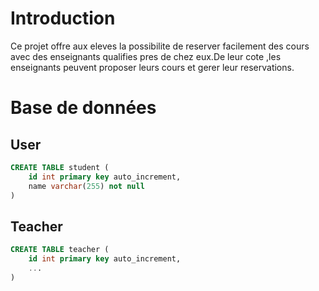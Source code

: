 # Introduction
Ce projet offre aux eleves la possibilite de reserver facilement des cours avec des enseignants qualifies pres de chez eux.De leur cote ,les enseignants peuvent proposer leurs cours et gerer leur reservations.

# Base de données
## User
```SQL
CREATE TABLE student (
    id int primary key auto_increment, 
    name varchar(255) not null
)
```
## Teacher
```SQL
CREATE TABLE teacher (
    id int primary key auto_increment, 
    ...
)
```